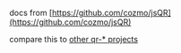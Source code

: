 docs from [https://github.com/cozmo/jsQR](https://github.com/cozmo/jsQR)

compare this to [other qr-* projects](https://github.com/avergnaud?utf8=%E2%9C%93&tab=repositories&q=qr)
